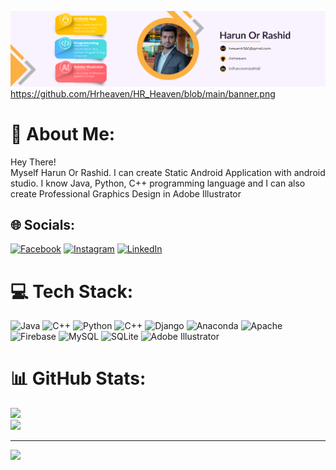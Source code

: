 ![](https://github.com/Hrheaven/HR_Heaven/blob/main/banner.png)<br/>
https://github.com/Hrheaven/HR_Heaven/blob/main/banner.png
# 💫 About Me:
Hey There!<br>Myself Harun Or Rashid. I can create Static Android Application with android studio. I know Java, Python, C++ programming language and I can also create Professional Graphics Design in Adobe Illustrator 


## 🌐 Socials:
[![Facebook](https://img.shields.io/badge/Facebook-%231877F2.svg?logo=Facebook&logoColor=white)](https://facebook.com/2022heaven) [![Instagram](https://img.shields.io/badge/Instagram-%23E4405F.svg?logo=Instagram&logoColor=white)](https://instagram.com/hr_heaven_) [![LinkedIn](https://img.shields.io/badge/LinkedIn-%230077B5.svg?logo=linkedin&logoColor=white)](https://linkedin.com/in/harunorrasdhid) 

# 💻 Tech Stack:
![Java](https://img.shields.io/badge/java-%23ED8B00.svg?style=for-the-badge&logo=openjdk&logoColor=white) ![C++](https://img.shields.io/badge/c++-%2300599C.svg?style=for-the-badge&logo=c%2B%2B&logoColor=white) ![Python](https://img.shields.io/badge/python-3670A0?style=for-the-badge&logo=python&logoColor=ffdd54) ![C++](https://img.shields.io/badge/c++-%2300599C.svg?style=for-the-badge&logo=c%2B%2B&logoColor=white) ![Django](https://img.shields.io/badge/django-%23092E20.svg?style=for-the-badge&logo=django&logoColor=white) ![Anaconda](https://img.shields.io/badge/Anaconda-%2344A833.svg?style=for-the-badge&logo=anaconda&logoColor=white) ![Apache](https://img.shields.io/badge/apache-%23D42029.svg?style=for-the-badge&logo=apache&logoColor=white) ![Firebase](https://img.shields.io/badge/firebase-a08021?style=for-the-badge&logo=firebase&logoColor=ffcd34) ![MySQL](https://img.shields.io/badge/mysql-4479A1.svg?style=for-the-badge&logo=mysql&logoColor=white) ![SQLite](https://img.shields.io/badge/sqlite-%2307405e.svg?style=for-the-badge&logo=sqlite&logoColor=white) ![Adobe Illustrator](https://img.shields.io/badge/adobe%20illustrator-%23FF9A00.svg?style=for-the-badge&logo=adobe%20illustrator&logoColor=white)
# 📊 GitHub Stats:
![](https://github-readme-streak-stats.herokuapp.com/?user=Hr_heaven&theme=dark&hide_border=false)<br/>
![](https://github-readme-stats.vercel.app/api/top-langs/?username=Hr_heaven&theme=dark&hide_border=false&include_all_commits=false&count_private=false&layout=compact)

---
[![](https://visitcount.itsvg.in/api?id=Hr_heaven&icon=0&color=0)](https://visitcount.itsvg.in)

<!-- Proudly created with GPRM ( https://gprm.itsvg.in ) -->
